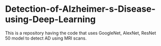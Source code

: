 # Detection-of-Alzheimer-s-Disease-using-Deep-Learning
This is a repository having the code that uses GoogleNet, AlexNet, ResNet 50 model to detect AD using MRI scans. 
